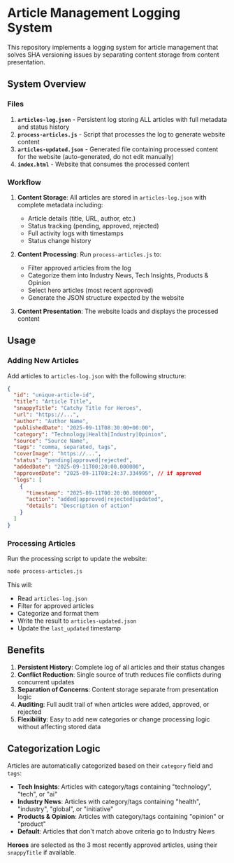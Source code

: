 # Article Management Logging System

This repository implements a logging system for article management that solves SHA versioning issues by separating content storage from content presentation.

## System Overview

### Files

1. **`articles-log.json`** - Persistent log storing ALL articles with full metadata and status history
2. **`process-articles.js`** - Script that processes the log to generate website content
3. **`articles-updated.json`** - Generated file containing processed content for the website (auto-generated, do not edit manually)
4. **`index.html`** - Website that consumes the processed content

### Workflow

1. **Content Storage**: All articles are stored in `articles-log.json` with complete metadata including:
   - Article details (title, URL, author, etc.)
   - Status tracking (pending, approved, rejected)
   - Full activity logs with timestamps
   - Status change history

2. **Content Processing**: Run `process-articles.js` to:
   - Filter approved articles from the log
   - Categorize them into Industry News, Tech Insights, Products & Opinion
   - Select hero articles (most recent approved)
   - Generate the JSON structure expected by the website

3. **Content Presentation**: The website loads and displays the processed content

## Usage

### Adding New Articles

Add articles to `articles-log.json` with the following structure:

```json
{
  "id": "unique-article-id",
  "title": "Article Title",
  "snappyTitle": "Catchy Title for Heroes",
  "url": "https://...",
  "author": "Author Name",
  "publishedDate": "2025-09-11T08:30:00+00:00",
  "category": "Technology|Health|Industry|Opinion",
  "source": "Source Name",
  "tags": "comma, separated, tags",
  "coverImage": "https://...",
  "status": "pending|approved|rejected",
  "addedDate": "2025-09-11T00:20:00.000000",
  "approvedDate": "2025-09-11T00:24:37.334995", // if approved
  "logs": [
    {
      "timestamp": "2025-09-11T00:20:00.000000",
      "action": "added|approved|rejected|updated",
      "details": "Description of action"
    }
  ]
}
```

### Processing Articles

Run the processing script to update the website:

```bash
node process-articles.js
```

This will:
- Read `articles-log.json`
- Filter for approved articles
- Categorize and format them
- Write the result to `articles-updated.json`
- Update the `last_updated` timestamp

## Benefits

1. **Persistent History**: Complete log of all articles and their status changes
2. **Conflict Reduction**: Single source of truth reduces file conflicts during concurrent updates
3. **Separation of Concerns**: Content storage separate from presentation logic
4. **Auditing**: Full audit trail of when articles were added, approved, or rejected
5. **Flexibility**: Easy to add new categories or change processing logic without affecting stored data

## Categorization Logic

Articles are automatically categorized based on their `category` field and `tags`:

- **Tech Insights**: Articles with category/tags containing "technology", "tech", or "ai"  
- **Industry News**: Articles with category/tags containing "health", "industry", "global", or "initiative"
- **Products & Opinion**: Articles with category/tags containing "opinion" or "product"
- **Default**: Articles that don't match above criteria go to Industry News

**Heroes** are selected as the 3 most recently approved articles, using their `snappyTitle` if available.